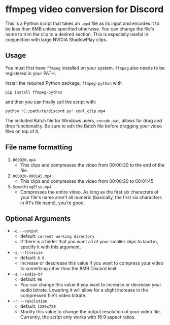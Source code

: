 # ffmpeg video conversion for Discord
This is a Python script that takes an `.mp4` file as its input and encodes it to be less than 8MB unless specified otherwise. You can change the file's name to trim the clip to a desired section. This is especially useful in conjunction with large NVIDIA ShadowPlay clips.

## Usage
You must first have `ffmpeg` installed on your system. `ffmpeg` also needs to be registered in your PATH.

Install the required Python package, `ffmpeg-python` with 

```pip install ffmpeg-python```

and then you can finally call the script with:

```python "C:/path/to/discord.py" cool_clip.mp4```

The included Batch file for Windows users, `encode.bat`, allows for drag and drop functionality. Be sure to edit the Batch file before dragging your video files on top of it.

## File name formatting
1) `000020.mp4`
    - This clips and compresses the video from 00:00:20 to the end of the file.
2) `000020-000145.mp4`
    - This clips and compresses the video from 00:00:20 to 00:01:45.
3) `SomethingElse.mp4`
    - Compresses the entire video. As long as the first six characters of your file's name aren't all numeric (basically, the first six characters in #1's file name), you're good.

## Optional Arguments
- `-o`, `--output`
  - default: `current working directory`
  - If there is a folder that you want all of your smaller clips to land in, specify it with this argument.
- `-s`, `--filesize`
  - default: `8.0`
  - Increase or descrease this value if you want to compress your video to something other than the 8MB Discord limit.
- `-a`, `--audio-br`
  - default: `96`
  - You can change this value if you want to increase or decrease your audio bitrate. Lowering it will allow for a slight increase in the compressed file's video bitrate.
- `-r`, `--resolution`
  - default: `1280x720`
  - Modify this value to change the output resolution of your video file. Currently, the script only works with 16:9 aspect ratios.

